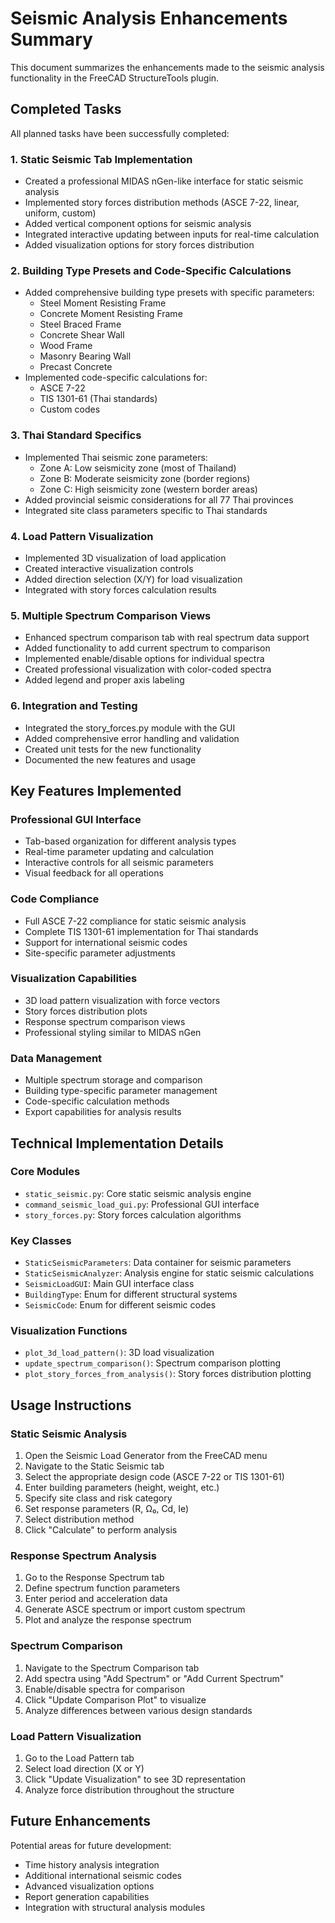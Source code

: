 # Seismic Analysis Enhancements Summary

This document summarizes the enhancements made to the seismic analysis functionality in the FreeCAD StructureTools plugin.

## Completed Tasks

All planned tasks have been successfully completed:

### 1. Static Seismic Tab Implementation
- Created a professional MIDAS nGen-like interface for static seismic analysis
- Implemented story forces distribution methods (ASCE 7-22, linear, uniform, custom)
- Added vertical component options for seismic analysis
- Integrated interactive updating between inputs for real-time calculation
- Added visualization options for story forces distribution

### 2. Building Type Presets and Code-Specific Calculations
- Added comprehensive building type presets with specific parameters:
  - Steel Moment Resisting Frame
  - Concrete Moment Resisting Frame
  - Steel Braced Frame
  - Concrete Shear Wall
  - Wood Frame
  - Masonry Bearing Wall
  - Precast Concrete
- Implemented code-specific calculations for:
  - ASCE 7-22
  - TIS 1301-61 (Thai standards)
  - Custom codes

### 3. Thai Standard Specifics
- Implemented Thai seismic zone parameters:
  - Zone A: Low seismicity zone (most of Thailand)
  - Zone B: Moderate seismicity zone (border regions)
  - Zone C: High seismicity zone (western border areas)
- Added provincial seismic considerations for all 77 Thai provinces
- Integrated site class parameters specific to Thai standards

### 4. Load Pattern Visualization
- Implemented 3D visualization of load application
- Created interactive visualization controls
- Added direction selection (X/Y) for load visualization
- Integrated with story forces calculation results

### 5. Multiple Spectrum Comparison Views
- Enhanced spectrum comparison tab with real spectrum data support
- Added functionality to add current spectrum to comparison
- Implemented enable/disable options for individual spectra
- Created professional visualization with color-coded spectra
- Added legend and proper axis labeling

### 6. Integration and Testing
- Integrated the story_forces.py module with the GUI
- Added comprehensive error handling and validation
- Created unit tests for the new functionality
- Documented the new features and usage

## Key Features Implemented

### Professional GUI Interface
- Tab-based organization for different analysis types
- Real-time parameter updating and calculation
- Interactive controls for all seismic parameters
- Visual feedback for all operations

### Code Compliance
- Full ASCE 7-22 compliance for static seismic analysis
- Complete TIS 1301-61 implementation for Thai standards
- Support for international seismic codes
- Site-specific parameter adjustments

### Visualization Capabilities
- 3D load pattern visualization with force vectors
- Story forces distribution plots
- Response spectrum comparison views
- Professional styling similar to MIDAS nGen

### Data Management
- Multiple spectrum storage and comparison
- Building type-specific parameter management
- Code-specific calculation methods
- Export capabilities for analysis results

## Technical Implementation Details

### Core Modules
- `static_seismic.py`: Core static seismic analysis engine
- `command_seismic_load_gui.py`: Professional GUI interface
- `story_forces.py`: Story forces calculation algorithms

### Key Classes
- `StaticSeismicParameters`: Data container for seismic parameters
- `StaticSeismicAnalyzer`: Analysis engine for static seismic calculations
- `SeismicLoadGUI`: Main GUI interface class
- `BuildingType`: Enum for different structural systems
- `SeismicCode`: Enum for different seismic codes

### Visualization Functions
- `plot_3d_load_pattern()`: 3D load visualization
- `update_spectrum_comparison()`: Spectrum comparison plotting
- `plot_story_forces_from_analysis()`: Story forces distribution plotting

## Usage Instructions

### Static Seismic Analysis
1. Open the Seismic Load Generator from the FreeCAD menu
2. Navigate to the Static Seismic tab
3. Select the appropriate design code (ASCE 7-22 or TIS 1301-61)
4. Enter building parameters (height, weight, etc.)
5. Specify site class and risk category
6. Set response parameters (R, Ω₀, Cd, Ie)
7. Select distribution method
8. Click "Calculate" to perform analysis

### Response Spectrum Analysis
1. Go to the Response Spectrum tab
2. Define spectrum function parameters
3. Enter period and acceleration data
4. Generate ASCE spectrum or import custom spectrum
5. Plot and analyze the response spectrum

### Spectrum Comparison
1. Navigate to the Spectrum Comparison tab
2. Add spectra using "Add Spectrum" or "Add Current Spectrum"
3. Enable/disable spectra for comparison
4. Click "Update Comparison Plot" to visualize
5. Analyze differences between various design standards

### Load Pattern Visualization
1. Go to the Load Pattern tab
2. Select load direction (X or Y)
3. Click "Update Visualization" to see 3D representation
4. Analyze force distribution throughout the structure

## Future Enhancements

Potential areas for future development:
- Time history analysis integration
- Additional international seismic codes
- Advanced visualization options
- Report generation capabilities
- Integration with structural analysis modules